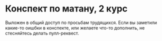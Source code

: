 Конспект по матану, 2 курс
===

Выложен в общий доступ по просьбам трудящихся.
Если вы заметили какие-то оишбки в конспекте, или желаете что-то дополнить, не стесняйтесь делать пулл-реквест.
